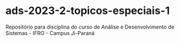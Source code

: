 # ads-2023-2-topicos-especiais-1
Repositório para disciplina do curso de Análise e Desenvolvimento de Sistemas - IFRO - Campus Ji-Paraná
